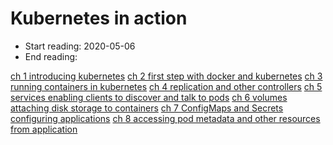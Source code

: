 # Kubernetes in action


- Start reading: 2020-05-06
- End reading: 

[ch 1 introducing kubernetes](./kubernetes-in-action/ch-1-introducing-kubernetes)
[ch 2 first step with docker and kubernetes](./kubernetes-in-action/ch-2-first-step-with-docker-and-kubernetes)
[ch 3 running containers in kubernetes](./kubernetes-in-action/ch-3-running-containers-in-kubernetes)
[ch 4 replication and other controllers](./kubernetes-in-action/ch-4-replication-and-other-controllers)
[ch 5 services enabling clients to discover and talk to pods](./kubernetes-in-action/ch-5-services-enabling-clients-to-discover-and-talk-to-pods)
[ch 6 volumes attaching disk storage to containers](./kubernetes-in-action/ch-6-volumes-attaching-disk-storage-to-containers)
[ch 7 ConfigMaps and Secrets configuring applications](./kubernetes-in-action/ch-7-ConfigMaps-and-Secrets-configuring-applications)
[ch 8 accessing pod metadata and other resources from application](./kubernetes-in-action/ch-8-accessing-pod-metadata-and-other-resources-from-application)
